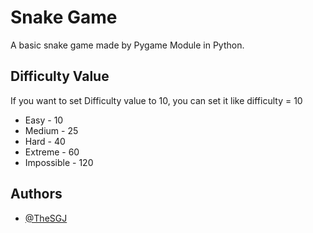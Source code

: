 
# Snake Game

A basic snake game made by Pygame Module in Python.
## Difficulty Value
 
If you want to set Difficulty value to 10, you can set it like difficulty = 10

- Easy       -  10
- Medium     -  25
- Hard       -  40
- Extreme    -  60
- Impossible -  120

  
## Authors

- [@TheSGJ](https://www.https://github.com/TheSGJ)

  
